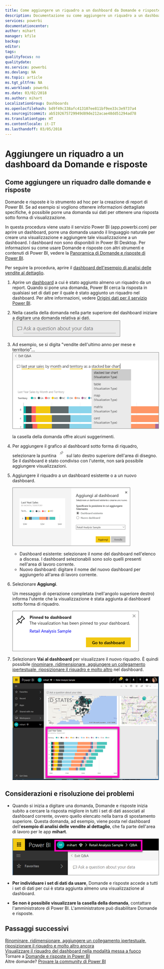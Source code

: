 ```yaml
---
title: Come aggiungere un riquadro a un dashboard da Domande e risposte
description: Documentazione su come aggiungere un riquadro a un dashboard di Power BI nella casella della domanda di Domande e risposte
services: powerbi
documentationcenter: 
author: mihart
manager: kfile
backup: 
editor: 
tags: 
qualityfocus: no
qualitydate: 
ms.service: powerbi
ms.devlang: NA
ms.topic: article
ms.tgt_pltfrm: NA
ms.workload: powerbi
ms.date: 03/02/2018
ms.author: mihart
LocalizationGroup: Dashboards
ms.openlocfilehash: bd9f49c338afc413107ee811bf9ee33c3e9737a4
ms.sourcegitcommit: ab5192675729949d89de212acae48dd51294ad78
ms.translationtype: HT
ms.contentlocale: it-IT
ms.lasthandoff: 03/05/2018
---
```

# <a name="pin-a-tile-to-a-dashboard-from-qa"></a>Aggiungere un riquadro a un dashboard da Domande e risposte
## <a name="how-to-pin-a-tile-from-qa"></a>Come aggiungere un riquadro dalle domande e risposte
Domande e risposte è lo strumento ad hoc per la creazione di report di Power BI. Se ad esempio si vogliono ottenere informazioni dettagliate specifiche, è possibile porre una domanda sui dati per ottenere una risposta sotto forma di visualizzazione.

In questa procedura viene usato il servizio Power BI (app.powerbi.com) per aprire un dashboard, porre una domanda usando il linguaggio naturale per creare una visualizzazione e aggiungere tale visualizzazione a un dashboard. I dashboard non sono disponibili in Power BI Desktop. Per informazioni su come usare Domande e risposte con altri strumenti e contenuti di Power BI, vedere la [Panoramica di Domande e risposte di Power BI](power-bi-q-and-a.md). 

Per seguire la procedura, aprire il [dashboard dell'esempio di analisi delle vendite al dettaglio](sample-retail-analysis.md).


1. Aprire un [dashboard](service-dashboards.md) a cui è stato aggiunto almeno un riquadro da un report. Quando si pone una domanda, Power BI cerca la risposta in qualsiasi set di dati per il quale è stato aggiunto un riquadro nel dashboard.  Per altre informazioni, vedere [Origini dati per il servizio Power BI](service-get-data.md).
2. Nella casella della domanda nella parte superiore del dashboard iniziare a digitare una domanda relativa ai dati.  
   ![Casella delle domande di Domande e risposte](media/service-dashboard-pin-tile-from-q-and-a/power-bi-question-box.png)
3. Ad esempio, se si digita "vendite dell'ultimo anno per mese e territorio"...  
   ![Digitare una domanda](media/service-dashboard-pin-tile-from-q-and-a/power-bi-type-q-and-a.png)

   la casella della domanda offre alcuni suggerimenti.
4. Per aggiungere il grafico al dashboard sotto forma di riquadro, selezionare la puntina ![](media/service-dashboard-pin-tile-from-q-and-a/pbi_pintile.png) sul lato destro superiore dell'area di disegno. Se il dashboard è stato condiviso con l'utente, non sarà possibile aggiungere visualizzazioni.

5. Aggiungere il riquadro a un dashboard esistente o a un nuovo dashboard.

   ![Finestra di dialogo Aggiungi al dashboard](media/service-dashboard-pin-tile-from-q-and-a/power-bi-pin-to-dashboard.png)

   * Dashboard esistente: selezionare il nome del dashboard nell'elenco a discesa. I dashboard selezionabili sono solo quelli presenti nell'area di lavoro corrente.
   * Nuovo dashboard: digitare il nome del nuovo dashboard per aggiungerlo all'area di lavoro corrente.

6. Selezionare **Aggiungi**.

   Un messaggio di operazione completata (nell'angolo superiore destro) informa l'utente che la visualizzazione è stata aggiunta al dashboard sotto forma di riquadro.  

   ![Aggiunto al dashboard](media/service-dashboard-pin-tile-from-q-and-a/power-bi-pin.png)
7. Selezionare **Vai al dashboard** per visualizzare il nuovo riquadro. È quindi possibile [rinominare, ridimensionare, aggiungere un collegamento ipertestuale, riposizionare il riquadro e molto altro](service-dashboard-edit-tile.md) nel dashboard.

   ![dashboard con riquadri](media/service-dashboard-pin-tile-from-q-and-a/power-bi-pinned.png)

## <a name="considerations-and-troubleshooting"></a>Considerazioni e risoluzione dei problemi
* Quando si inizia a digitare una domanda, Domande e risposte inizia subito a cercare la risposta migliore in tutti i set di dati associati al dashboard corrente,  ovvero quello elencato nella barra di spostamento superiore. Questa domanda, ad esempio, viene posta nel dashboard dell'**esempio di analisi delle vendite al dettaglio**, che fa parte dell'area di lavoro per le app **mihart**.

  ![Percorsi di navigazione](media/service-dashboard-pin-tile-from-q-and-a/power-bi-navbar.png)
* **Per individuare i set di dati da usare**,  Domande e risposte accede a tutti i set di dati per cui è stata aggiunta almeno una visualizzazione al dashboard.

* **Se non è possibile visualizzare la casella della domanda**, contattare l'amministratore di Power BI. L'amministratore può disabilitare Domande e risposte.


## <a name="next-steps"></a>Passaggi successivi
[Rinominare, ridimensionare, aggiungere un collegamento ipertestuale, riposizionare il riquadro e molto altro ancora](service-dashboard-edit-tile.md)    
[Visualizzare il riquadro del dashboard nella modalità messa a fuoco](service-focus-mode.md)     
Tornare a [Domande e risposte in Power BI](power-bi-q-and-a.md)  
Altre domande? [Provare la community di Power BI](http://community.powerbi.com/)
